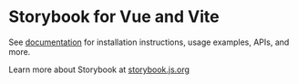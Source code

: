 # Storybook for Vue and Vite

See [documentation](https://storybook.js.org/docs/get-started/frameworks/vue3-vite?renderer=vue&utm_source=readme) for installation instructions, usage examples, APIs, and more.

Learn more about Storybook at [storybook.js.org](https://storybook.js.org/?utm_source=readme)
